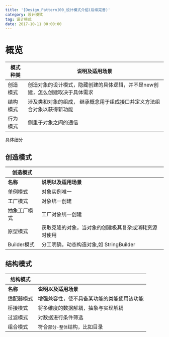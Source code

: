 ```yaml
---
title: '[Design_Pattern]00_设计模式介绍(后续完善)'
category: 设计模式
tag: 设计模式
date: 2017-10-11 00:00:00
---
```


# 概览

|模式种类|说明及适用场景|
|---|---|
|创造模式|创造对象的设计模式，隐藏创建的具体逻辑，并不是new创建，怎么创建取决于具体需求|
|结构模式|涉及类和对象的组成， 继承概念用于组成接口并定义方法组合对象以获得新功能|
|行为模式|侧重于对象之间的通信|



具体细分

## 创造模式


|创造模式||
|---|---|
| **名称**|**说明以及适用场景**|
|单例模式|对象实例唯一|
|工厂模式|对象统一创建|
|抽象工厂模式|工厂对象统一创建|
|原型模式|获取克隆的对象，当对象的创建极其复杂或消耗资源时使用|
|Builder模式|分工明确，动态构造对象,如 StringBuilder|

## 结构模式

|结构模式||
|---|---|
| **名称**|**说明以及适用场景**|
|适配器模式|增强兼容性，使不具备某功能的类能使用该功能|
|桥接模式|将多维度的数据解耦，抽象与实现解耦|
|过滤模式|对数据进行条件筛选|
|组合模式|符合`部分-整体`结构，比如目录|